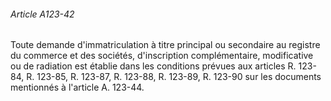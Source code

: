 ###### Article A123-42

Toute demande d'immatriculation à titre principal ou secondaire au registre du commerce et des sociétés, d'inscription complémentaire, modificative ou de radiation est établie dans les conditions prévues aux articles R. 123-84, R. 123-85, R. 123-87, R. 123-88, R. 123-89, R. 123-90 sur les documents mentionnés à l'article A. 123-44.

